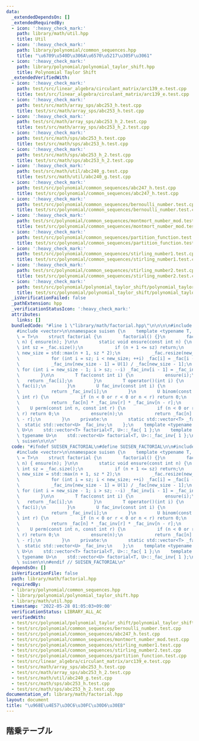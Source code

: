```yaml
---
data:
  _extendedDependsOn: []
  _extendedRequiredBy:
  - icon: ':heavy_check_mark:'
    path: library/math/util.hpp
    title: Util
  - icon: ':heavy_check_mark:'
    path: library/polynomial/common_sequences.hpp
    title: "\u6709\u540D\u306A\u6570\u5217\u305F\u3061"
  - icon: ':heavy_check_mark:'
    path: library/polynomial/polynomial_taylor_shift.hpp
    title: Polynomial Taylor Shift
  _extendedVerifiedWith:
  - icon: ':heavy_check_mark:'
    path: test/src/linear_algebra/circulant_matrix/arc139_e.test.cpp
    title: test/src/linear_algebra/circulant_matrix/arc139_e.test.cpp
  - icon: ':heavy_check_mark:'
    path: test/src/math/array_sps/abc253_h.test.cpp
    title: test/src/math/array_sps/abc253_h.test.cpp
  - icon: ':heavy_check_mark:'
    path: test/src/math/array_sps/abc253_h_2.test.cpp
    title: test/src/math/array_sps/abc253_h_2.test.cpp
  - icon: ':heavy_check_mark:'
    path: test/src/math/sps/abc253_h.test.cpp
    title: test/src/math/sps/abc253_h.test.cpp
  - icon: ':heavy_check_mark:'
    path: test/src/math/sps/abc253_h_2.test.cpp
    title: test/src/math/sps/abc253_h_2.test.cpp
  - icon: ':heavy_check_mark:'
    path: test/src/math/util/abc240_g.test.cpp
    title: test/src/math/util/abc240_g.test.cpp
  - icon: ':heavy_check_mark:'
    path: test/src/polynomial/common_sequences/abc247_h.test.cpp
    title: test/src/polynomial/common_sequences/abc247_h.test.cpp
  - icon: ':heavy_check_mark:'
    path: test/src/polynomial/common_sequences/bernoulli_number.test.cpp
    title: test/src/polynomial/common_sequences/bernoulli_number.test.cpp
  - icon: ':heavy_check_mark:'
    path: test/src/polynomial/common_sequences/montmort_number_mod.test.cpp
    title: test/src/polynomial/common_sequences/montmort_number_mod.test.cpp
  - icon: ':heavy_check_mark:'
    path: test/src/polynomial/common_sequences/partition_function.test.cpp
    title: test/src/polynomial/common_sequences/partition_function.test.cpp
  - icon: ':heavy_check_mark:'
    path: test/src/polynomial/common_sequences/stirling_number1.test.cpp
    title: test/src/polynomial/common_sequences/stirling_number1.test.cpp
  - icon: ':heavy_check_mark:'
    path: test/src/polynomial/common_sequences/stirling_number2.test.cpp
    title: test/src/polynomial/common_sequences/stirling_number2.test.cpp
  - icon: ':heavy_check_mark:'
    path: test/src/polynomial/polynomial_taylor_shift/polynomial_taylor_shift.test.cpp
    title: test/src/polynomial/polynomial_taylor_shift/polynomial_taylor_shift.test.cpp
  _isVerificationFailed: false
  _pathExtension: hpp
  _verificationStatusIcon: ':heavy_check_mark:'
  attributes:
    links: []
  bundledCode: "#line 1 \"library/math/factorial.hpp\"\n\n\n\n#include <cassert>\n\
    #include <vector>\n\nnamespace suisen {\n    template <typename T, typename U\
    \ = T>\n    struct factorial {\n        factorial() {}\n        factorial(int\
    \ n) { ensure(n); }\n\n        static void ensure(const int n) {\n           \
    \ int sz = _fac.size();\n            if (n + 1 <= sz) return;\n            int\
    \ new_size = std::max(n + 1, sz * 2);\n            _fac.resize(new_size), _fac_inv.resize(new_size);\n\
    \            for (int i = sz; i < new_size; ++i) _fac[i] = _fac[i - 1] * i;\n\
    \            _fac_inv[new_size - 1] = U(1) / _fac[new_size - 1];\n           \
    \ for (int i = new_size - 1; i > sz; --i) _fac_inv[i - 1] = _fac_inv[i] * i;\n\
    \        }\n\n        T fac(const int i) {\n            ensure(i);\n         \
    \   return _fac[i];\n        }\n        T operator()(int i) {\n            return\
    \ fac(i);\n        }\n        U fac_inv(const int i) {\n            ensure(i);\n\
    \            return _fac_inv[i];\n        }\n        U binom(const int n, const\
    \ int r) {\n            if (n < 0 or r < 0 or n < r) return 0;\n            ensure(n);\n\
    \            return _fac[n] * _fac_inv[r] * _fac_inv[n - r];\n        }\n    \
    \    U perm(const int n, const int r) {\n            if (n < 0 or r < 0 or n <\
    \ r) return 0;\n            ensure(n);\n            return _fac[n] * _fac_inv[n\
    \ - r];\n        }\n    private:\n        static std::vector<T> _fac;\n      \
    \  static std::vector<U> _fac_inv;\n    };\n    template <typename T, typename\
    \ U>\n    std::vector<T> factorial<T, U>::_fac{ 1 };\n    template <typename T,\
    \ typename U>\n    std::vector<U> factorial<T, U>::_fac_inv{ 1 };\n} // namespace\
    \ suisen\n\n\n"
  code: "#ifndef SUISEN_FACTORIAL\n#define SUISEN_FACTORIAL\n\n#include <cassert>\n\
    #include <vector>\n\nnamespace suisen {\n    template <typename T, typename U\
    \ = T>\n    struct factorial {\n        factorial() {}\n        factorial(int\
    \ n) { ensure(n); }\n\n        static void ensure(const int n) {\n           \
    \ int sz = _fac.size();\n            if (n + 1 <= sz) return;\n            int\
    \ new_size = std::max(n + 1, sz * 2);\n            _fac.resize(new_size), _fac_inv.resize(new_size);\n\
    \            for (int i = sz; i < new_size; ++i) _fac[i] = _fac[i - 1] * i;\n\
    \            _fac_inv[new_size - 1] = U(1) / _fac[new_size - 1];\n           \
    \ for (int i = new_size - 1; i > sz; --i) _fac_inv[i - 1] = _fac_inv[i] * i;\n\
    \        }\n\n        T fac(const int i) {\n            ensure(i);\n         \
    \   return _fac[i];\n        }\n        T operator()(int i) {\n            return\
    \ fac(i);\n        }\n        U fac_inv(const int i) {\n            ensure(i);\n\
    \            return _fac_inv[i];\n        }\n        U binom(const int n, const\
    \ int r) {\n            if (n < 0 or r < 0 or n < r) return 0;\n            ensure(n);\n\
    \            return _fac[n] * _fac_inv[r] * _fac_inv[n - r];\n        }\n    \
    \    U perm(const int n, const int r) {\n            if (n < 0 or r < 0 or n <\
    \ r) return 0;\n            ensure(n);\n            return _fac[n] * _fac_inv[n\
    \ - r];\n        }\n    private:\n        static std::vector<T> _fac;\n      \
    \  static std::vector<U> _fac_inv;\n    };\n    template <typename T, typename\
    \ U>\n    std::vector<T> factorial<T, U>::_fac{ 1 };\n    template <typename T,\
    \ typename U>\n    std::vector<U> factorial<T, U>::_fac_inv{ 1 };\n} // namespace\
    \ suisen\n\n#endif // SUISEN_FACTORIAL\n"
  dependsOn: []
  isVerificationFile: false
  path: library/math/factorial.hpp
  requiredBy:
  - library/polynomial/common_sequences.hpp
  - library/polynomial/polynomial_taylor_shift.hpp
  - library/math/util.hpp
  timestamp: '2022-05-28 01:05:03+09:00'
  verificationStatus: LIBRARY_ALL_AC
  verifiedWith:
  - test/src/polynomial/polynomial_taylor_shift/polynomial_taylor_shift.test.cpp
  - test/src/polynomial/common_sequences/bernoulli_number.test.cpp
  - test/src/polynomial/common_sequences/abc247_h.test.cpp
  - test/src/polynomial/common_sequences/montmort_number_mod.test.cpp
  - test/src/polynomial/common_sequences/stirling_number1.test.cpp
  - test/src/polynomial/common_sequences/stirling_number2.test.cpp
  - test/src/polynomial/common_sequences/partition_function.test.cpp
  - test/src/linear_algebra/circulant_matrix/arc139_e.test.cpp
  - test/src/math/array_sps/abc253_h.test.cpp
  - test/src/math/array_sps/abc253_h_2.test.cpp
  - test/src/math/util/abc240_g.test.cpp
  - test/src/math/sps/abc253_h.test.cpp
  - test/src/math/sps/abc253_h_2.test.cpp
documentation_of: library/math/factorial.hpp
layout: document
title: "\u968E\u4E57\u30C6\u30FC\u30D6\u30EB"
---
```

## 階乗テーブル
